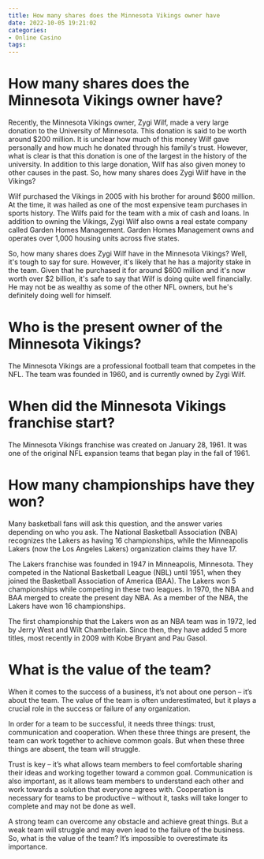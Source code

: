 ```yaml
---
title: How many shares does the Minnesota Vikings owner have
date: 2022-10-05 19:21:02
categories:
- Online Casino
tags:
---
```



#  How many shares does the Minnesota Vikings owner have?

Recently, the Minnesota Vikings owner, Zygi Wilf, made a very large donation to the University of Minnesota. This donation is said to be worth around $200 million. It is unclear how much of this money Wilf gave personally and how much he donated through his family's trust. However, what is clear is that this donation is one of the largest in the history of the university. In addition to this large donation, Wilf has also given money to other causes in the past. So, how many shares does Zygi Wilf have in the Vikings?

Wilf purchased the Vikings in 2005 with his brother for around $600 million. At the time, it was hailed as one of the most expensive team purchases in sports history. The Wilfs paid for the team with a mix of cash and loans. In addition to owning the Vikings, Zygi Wilf also owns a real estate company called Garden Homes Management. Garden Homes Management owns and operates over 1,000 housing units across five states.

So, how many shares does Zygi Wilf have in the Minnesota Vikings? Well, it's tough to say for sure. However, it's likely that he has a majority stake in the team. Given that he purchased it for around $600 million and it's now worth over $2 billion, it's safe to say that Wilf is doing quite well financially. He may not be as wealthy as some of the other NFL owners, but he's definitely doing well for himself.

#  Who is the present owner of the Minnesota Vikings?

The Minnesota Vikings are a professional football team that competes in the NFL. The team was founded in 1960, and is currently owned by Zygi Wilf.

#  When did the Minnesota Vikings franchise start?

The Minnesota Vikings franchise was created on January 28, 1961. It was one of the original NFL expansion teams that began play in the fall of 1961.

#  How many championships have they won?

Many basketball fans will ask this question, and the answer varies depending on who you ask. The National Basketball Association (NBA) recognizes the Lakers as having 16 championships, while the Minneapolis Lakers (now the Los Angeles Lakers) organization claims they have 17.

The Lakers franchise was founded in 1947 in Minneapolis, Minnesota. They competed in the National Basketball League (NBL) until 1951, when they joined the Basketball Association of America (BAA). The Lakers won 5 championships while competing in these two leagues. In 1970, the NBA and BAA merged to create the present day NBA. As a member of the NBA, the Lakers have won 16 championships.

The first championship that the Lakers won as an NBA team was in 1972, led by Jerry West and Wilt Chamberlain. Since then, they have added 5 more titles, most recently in 2009 with Kobe Bryant and Pau Gasol.

#  What is the value of the team?

When it comes to the success of a business, it’s not about one person – it’s about the team. The value of the team is often underestimated, but it plays a crucial role in the success or failure of any organization.

In order for a team to be successful, it needs three things: trust, communication and cooperation. When these three things are present, the team can work together to achieve common goals. But when these three things are absent, the team will struggle.

Trust is key – it’s what allows team members to feel comfortable sharing their ideas and working together toward a common goal. Communication is also important, as it allows team members to understand each other and work towards a solution that everyone agrees with. Cooperation is necessary for teams to be productive – without it, tasks will take longer to complete and may not be done as well.

A strong team can overcome any obstacle and achieve great things. But a weak team will struggle and may even lead to the failure of the business. So, what is the value of the team? It’s impossible to overestimate its importance.